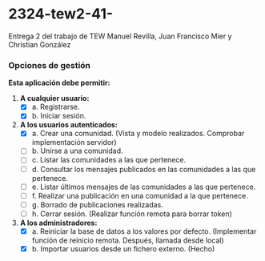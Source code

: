 # 2324-tew2-41-
Entrega 2 del trabajo de TEW Manuel Revilla, Juan Francisco Mier y Christian González

### Opciones de gestión

**Esta aplicación debe permitir:**

1. **A cualquier usuario:**
   - [x] a. Registrarse.
   - [x] b. Iniciar sesión.

2. **A los usuarios autenticados:**
   - [x] a. Crear una comunidad. (Vista y modelo realizados. Comprobar implementación servidor)
   - [ ] b. Unirse a una comunidad.
   - [ ] c. Listar las comunidades a las que pertenece.
   - [ ] d. Consultar los mensajes publicados en las comunidades a las que pertenece.
   - [ ] e. Listar últimos mensajes de las comunidades a las que pertenece.
   - [ ] f. Realizar una publicación en una comunidad a la que pertenece.
   - [ ] g. Borrado de publicaciones realizadas.
   - [ ] h. Cerrar sesión. (Realizar función remota para borrar token)

3. **A los administradores:**
   - [x] a. Reiniciar la base de datos a los valores por defecto. (Implementar función de reinicio remota. Después, llamada desde local)
   - [x] b. Importar usuarios desde un fichero externo. (Hecho)
